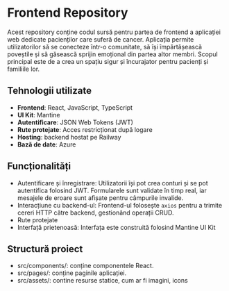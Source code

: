 # Frontend Repository
Acest repository conține codul sursă pentru partea de frontend a aplicației web dedicate pacienților care suferă de cancer. Aplicația permite utilizatorilor să se conecteze într-o comunitate, să își împărtășească poveștile și să găsească sprijin emoțional din partea altor membri. Scopul principal este de a crea un spațiu sigur și încurajator pentru pacienți și familiile lor.

## Tehnologii utilizate
- **Frontend**: React, JavaScript, TypeScript
- **UI Kit**: Mantine
- **Autentificare**: JSON Web Tokens (JWT)
- **Rute protejate**: Acces restricționat după logare
- **Hosting**: backend hostat pe Railway
- **Bază de date**: Azure
  
## Funcționalități
- Autentificare și înregistrare: Utilizatorii își pot crea conturi și se pot autentifica folosind JWT. Formularele sunt validate în timp real, iar mesajele de eroare sunt afișate pentru câmpurile invalide.
- Interacțiune cu backend-ul: Frontend-ul folosește `axios` pentru a trimite cereri HTTP către backend, gestionând operații CRUD.
- Rute protejate
- Interfață prietenoasă: Interfața este construită folosind Mantine UI Kit

## Structură proiect 
- src/components/: conține componentele React.
- src/pages/: conține paginile aplicației.
- src/assets/: contine resurse statice, cum ar fi imagini, icons
